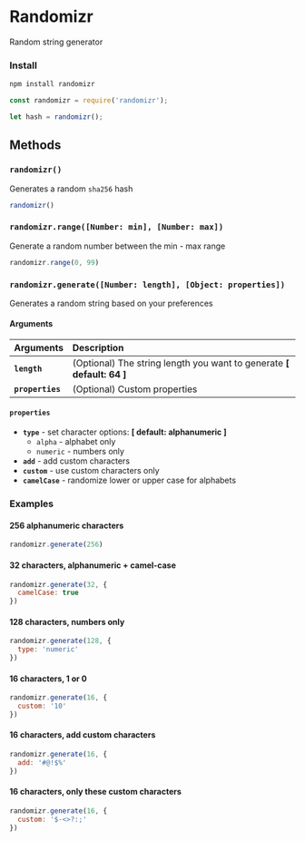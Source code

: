 # Randomizr

Random string generator

### Install

```sh
npm install randomizr
```

```js
const randomizr = require('randomizr');

let hash = randomizr();
```

## Methods

### `randomizr()`
Generates a random `sha256` hash

```js
randomizr()
```

### `randomizr.range([Number: min], [Number: max])`
Generate a random number between the min - max range

```js
randomizr.range(0, 99)
```

### `randomizr.generate([Number: length], [Object: properties])`
Generates a random string based on your preferences


#### Arguments
| Arguments | Description |
|:----------|:------------|
| **`length`** | (Optional) The string length you want to generate **\[ default: 64 \]** |
| **`properties`** | (Optional) Custom properties |

#### `properties`
- **`type`** - set character options:  **\[ default: alphanumeric \]**
  - `alpha` - alphabet only
  - `numeric` - numbers only
- **`add`** - add custom characters
- **`custom`** - use custom characters only
- **`camelCase`** - randomize lower or upper case for alphabets

### Examples

#### 256 alphanumeric characters
```js
randomizr.generate(256)
```

#### 32 characters, alphanumeric + camel-case
```js
randomizr.generate(32, {
  camelCase: true
})
```

#### 128 characters, numbers only
```js
randomizr.generate(128, {
  type: 'numeric'
})
```

#### 16 characters, 1 or 0
```js
randomizr.generate(16, {
  custom: '10'
})
```

#### 16 characters, add custom characters
```js
randomizr.generate(16, {
  add: '#@!$%'
})
```

#### 16 characters, only these custom characters
```js
randomizr.generate(16, {
  custom: '$-<>?:;'
})
```
